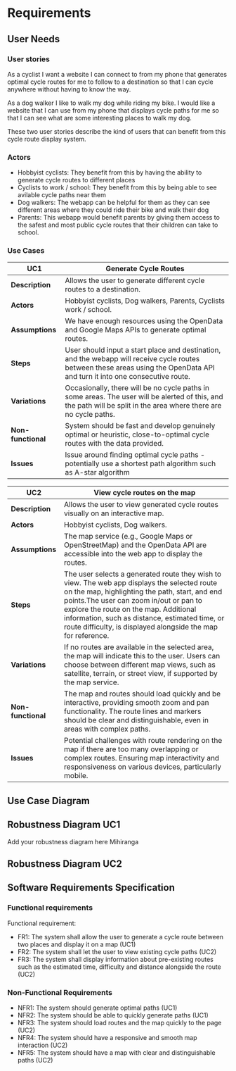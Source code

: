 # Requirements

## User Needs

### User stories
As a cyclist I want a website I can connect to from my phone that generates optimal cycle routes
for me to follow to a destination so that I can cycle anywhere without having to know the way.

As a dog walker I like to walk my dog while riding my bike. I would like a website that I can use
from my phone that displays cycle paths for me so that I can see what are some interesting places
to walk my dog.

These two user stories describe the kind of users that can benefit from this cycle route display system.

### Actors
- Hobbyist cyclists:
They benefit from this by having the ability to generate cycle routes to different places
- Cyclists to work / school:
They benefit from this by being able to see avilable cycle paths near them
- Dog walkers:
The webapp can be helpful for them as they can see different areas where they could ride
their bike and walk their dog
- Parents:
This webapp would benefit parents by giving them access to the safest and most public cycle
routes that their children can take to school.

### Use Cases
 

| UC1 | Generate Cycle Routes |
| -------------------------------------- | ------------------- |
| **Description** | Allows the user to generate different cycle routes to a destination. |
| **Actors** | Hobbyist cyclists, Dog walkers, Parents, Cyclists work / school. |
| **Assumptions** | We have enough resources using the OpenData and Google Maps APIs to generate optimal routes. |
| **Steps** | User should input a start place and destination, and the webapp will receive cycle routes between these areas using the OpenData API and turn it into one consecutive route. |
| **Variations** | Occasionally, there will be no cycle paths in some areas. The user will be alerted of this, and the path will be split in the area where there are no cycle paths. |
| **Non-functional** | System should be fast and develop genuinely optimal or heuristic, close-to-optimal cycle routes with the data provided. |
| **Issues** | Issue around finding optimal cycle paths - potentially use a shortest path algorithm such as A-star algorithm |


 
 
| UC2 | View cycle routes on the map | 
| -------------------------------------- | ------------------- |
| **Description** |  Allows the user to view generated cycle routes visually on an interactive map.
| **Actors** |  Hobbyist cyclists, Dog walkers.
| **Assumptions** | The map service (e.g., Google Maps or OpenStreetMap) and the OpenData API are accessible into the web app to display the routes.
| **Steps** | The user selects a generated route they wish to view. The web app displays the selected route on the map, highlighting the path, start, and end points.The user can zoom in/out or pan to explore the route on the map. Additional information, such as distance, estimated time, or route difficulty, is displayed alongside the map for reference.
| **Variations** | If no routes are available in the selected area, the map will indicate this to the user. Users can choose between different map views, such as satellite, terrain, or street view, if supported by the map service.
| **Non-functional** | The map and routes should load quickly and be interactive, providing smooth zoom and pan functionality. The route lines and markers should be clear and distinguishable, even in areas with complex paths.
| **Issues** | Potential challenges with route rendering on the map if there are too many overlapping or complex routes. Ensuring map interactivity and responsiveness on various devices, particularly mobile.

## Use Case Diagram

[](images/UseCaseDiagram.png)

## Robustness Diagram UC1

Add your robustness diagram here Mihiranga

## Robustness Diagram UC2

[](images/RobustnessDiagram1.png)

## Software Requirements Specification
### Functional requirements
Functional requirement:
- FR1: The system shall allow the user to generate a cycle route between two places and display it on a map (UC1)
- FR2: The system shall let the user to view existing cycle paths (UC2)
- FR3: The system shall display information about pre-existing routes such as the estimated time, difficulty and distance alongside the route (UC2) 

### Non-Functional Requirements
- NFR1: The system should generate optimal paths (UC1)
- NFR2: The system should be able to quickly generate paths (UC1)
- NFR3: The system should load routes and the map quickly to the page (UC2)
- NFR4: The system should have a responsive and smooth map interaction (UC2)
- NFR5: The system should have a map with clear and distinguishable paths (UC2)
